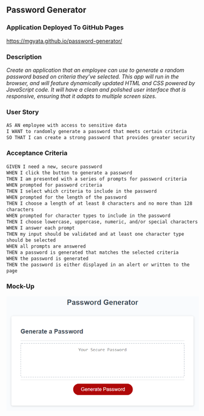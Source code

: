 ## Password Generator

### Application Deployed To GitHub Pages 

https://mgyata.github.io/password-generator/

### Description 

*Create an application that an employee can use to generate a random password based on criteria they’ve selected. This app will run in the browser, and will feature dynamically updated HTML and CSS powered by JavaScript code. It will have a clean and polished user interface that is responsive, ensuring that it adapts to multiple screen sizes.*

### User Story

```text
AS AN employee with access to sensitive data
I WANT to randomly generate a password that meets certain criteria
SO THAT I can create a strong password that provides greater security
```

### Acceptance Criteria

```text
GIVEN I need a new, secure password
WHEN I click the button to generate a password
THEN I am presented with a series of prompts for password criteria
WHEN prompted for password criteria
THEN I select which criteria to include in the password
WHEN prompted for the length of the password
THEN I choose a length of at least 8 characters and no more than 128 characters
WHEN prompted for character types to include in the password
THEN I choose lowercase, uppercase, numeric, and/or special characters
WHEN I answer each prompt
THEN my input should be validated and at least one character type should be selected
WHEN all prompts are answered
THEN a password is generated that matches the selected criteria
WHEN the password is generated
THEN the password is either displayed in an alert or written to the page
```

### Mock-Up

![](assets/images/mock-up.png)
